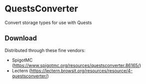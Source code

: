 # QuestsConverter
Convert storage types for use with Quests

Download
---

Distributed through these fine vendors:
- SpigotMC (https://www.spigotmc.org/resources/questsconverter.86165/)
- Lectern (https://lectern.browsit.org/resources/resource/4-questsconverter/)
